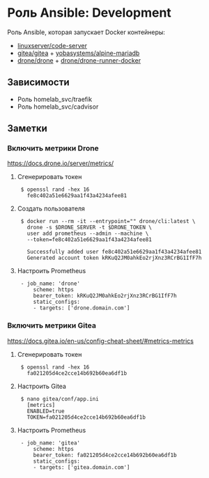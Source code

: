 # Роль Ansible: Development

Роль Ansible, которая запускает Docker контейнеры:

* [linuxserver/code-server](https://hub.docker.com/r/linuxserver/code-server)
* [gitea/gitea](https://hub.docker.com/r/gitea/gitea) + [yobasystems/alpine-mariadb](https://hub.docker.com/r/yobasystems/alpine-mariadb)
* [drone/drone](https://hub.docker.com/r/drone/drone) + [drone/drone-runner-docker](https://hub.docker.com/r/drone/drone-runner-docker)

## Зависимости

* Роль homelab_svc/traefik
* Роль homelab_svc/cadvisor

## Заметки

### Включить метрики Drone

<https://docs.drone.io/server/metrics/>

1. Сгенерировать токен

        $ openssl rand -hex 16
          fe8c402a51e6629aa1f43a4234afee81

1. Создать пользователя

        $ docker run --rm -it --entrypoint="" drone/cli:latest \
          drone -s $DRONE_SERVER -t $DRONE_TOKEN \
          user add prometheus --admin --machine \
          --token=fe8c402a51e6629aa1f43a4234afee81

          Successfully added user fe8c402a51e6629aa1f43a4234afee81
          Generated account token kRKuQ2JM0ahkEo2rjXnz3RCrBG1IfF7h

1. Настроить Prometheus

        - job_name: 'drone'
            scheme: https
            bearer_token: kRKuQ2JM0ahkEo2rjXnz3RCrBG1IfF7h
            static_configs:
            - targets: ['drone.domain.com']

### Включить метрики Gitea

<https://docs.gitea.io/en-us/config-cheat-sheet/#metrics-metrics>

1. Сгенерировать токен

        $ openssl rand -hex 16
          fa021205d4ce2cce14b692b60ea6df1b

1. Настроить Gitea

        $ nano gitea/conf/app.ini
          [metrics]
          ENABLED=true
          TOKEN=fa021205d4ce2cce14b692b60ea6df1b

1. Настроить Prometheus

        - job_name: 'gitea'
            scheme: https
            bearer_token: fa021205d4ce2cce14b692b60ea6df1b
            static_configs:
            - targets: ['gitea.domain.com']
